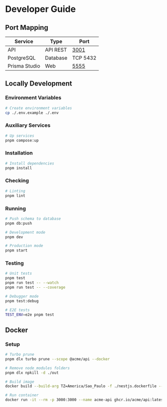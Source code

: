 # Developer Guide

## Port Mapping

| Service       | Type     | Port                          |
| ------------- | -------- | ----------------------------- |
| API           | API REST | [3001](http://127.0.0.1:3000) |
| PostgreSQL    | Database | TCP 5432                      |
| Prisma Studio | Web      | [5555](http://127.0.0.1:5555) |

## Locally Development

### Environment Variables

```sh
# Create environment variables
cp ./.env.example ./.env
```

### Auxiliary Services

```sh
# Up services
pnpm compose:up
```

### Installation

```sh
# Install dependencies
pnpm install
```

### Checking

```sh
# Linting
pnpm lint
```

### Running

```bash
# Push schema to database
pnpm db:push

# Development mode
pnpm dev

# Production mode
pnpm start
```

### Testing

```bash
# Unit tests
pnpm test
pnpm run test -- --watch
pnpm run test -- --coverage

# Debugger mode
pnpm test:debug

# E2E tests
TEST_ENV=e2e pnpm test
```

## Docker

### Setup

```sh
# Turbo prune
pnpm dlx turbo prune --scope @acme/api --docker

# Remove node_modules folders
pnpm dlx npkill -d ./out

# Build image
docker build --build-arg TZ=America/Sao_Paulo -f ./nestjs.dockerfile --tag ghcr.io/acme/api:latest ./

# Run container
docker run -it --rm -p 3000:3000 --name acme-api ghcr.io/acme/api:latest
```
